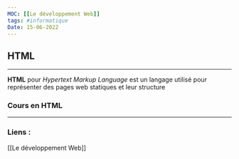 ```yaml
---
MOC: [[Le développement Web]]
tags: #informatique
Date: 15-06-2022
---
```


## HTML

---

**HTML** pour *Hypertext Markup Language* est un langage utilisé pour représenter des pages web statiques et leur structure

### Cours en HTML


---
### Liens :

[[Le développement Web]]